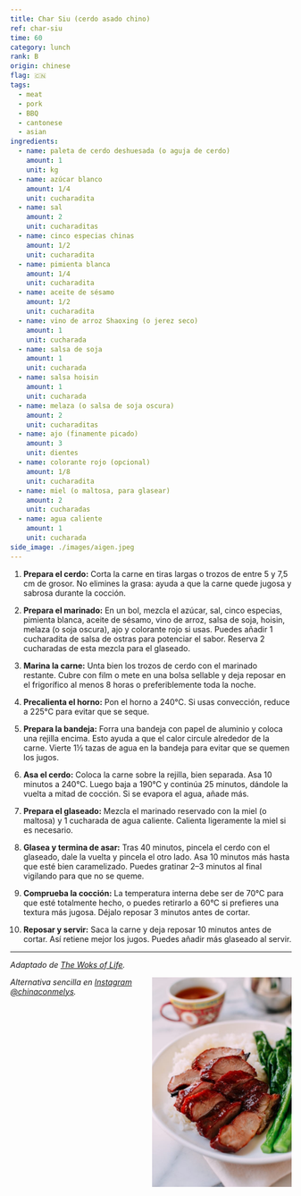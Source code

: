 ```yaml
---
title: Char Siu (cerdo asado chino)
ref: char-siu
time: 60
category: lunch
rank: B
origin: chinese
flag: 🇨🇳
tags:
  - meat
  - pork
  - BBQ
  - cantonese
  - asian
ingredients:
  - name: paleta de cerdo deshuesada (o aguja de cerdo)
    amount: 1
    unit: kg
  - name: azúcar blanco
    amount: 1/4
    unit: cucharadita
  - name: sal
    amount: 2
    unit: cucharaditas
  - name: cinco especias chinas
    amount: 1/2
    unit: cucharadita
  - name: pimienta blanca
    amount: 1/4
    unit: cucharadita
  - name: aceite de sésamo
    amount: 1/2
    unit: cucharadita
  - name: vino de arroz Shaoxing (o jerez seco)
    amount: 1
    unit: cucharada
  - name: salsa de soja
    amount: 1
    unit: cucharada
  - name: salsa hoisin
    amount: 1
    unit: cucharada
  - name: melaza (o salsa de soja oscura)
    amount: 2
    unit: cucharaditas
  - name: ajo (finamente picado)
    amount: 3
    unit: dientes
  - name: colorante rojo (opcional)
    amount: 1/8
    unit: cucharadita
  - name: miel (o maltosa, para glasear)
    amount: 2
    unit: cucharadas
  - name: agua caliente
    amount: 1
    unit: cucharada
side_image: ./images/aigen.jpeg
---
```


1. **Prepara el cerdo:** Corta la carne en tiras largas o trozos de entre 5 y 7,5 cm de grosor. No elimines la grasa: ayuda a que la carne quede jugosa y sabrosa durante la cocción.

2. **Prepara el marinado:** En un bol, mezcla el azúcar, sal, cinco especias, pimienta blanca, aceite de sésamo, vino de arroz, salsa de soja, hoisin, melaza (o soja oscura), ajo y colorante rojo si usas. Puedes añadir 1 cucharadita de salsa de ostras para potenciar el sabor. Reserva 2 cucharadas de esta mezcla para el glaseado.

3. **Marina la carne:** Unta bien los trozos de cerdo con el marinado restante. Cubre con film o mete en una bolsa sellable y deja reposar en el frigorífico al menos 8 horas o preferiblemente toda la noche.

4. **Precalienta el horno:** Pon el horno a 240°C. Si usas convección, reduce a 225°C para evitar que se seque.

5. **Prepara la bandeja:** Forra una bandeja con papel de aluminio y coloca una rejilla encima. Esto ayuda a que el calor circule alrededor de la carne. Vierte 1½ tazas de agua en la bandeja para evitar que se quemen los jugos.

6. **Asa el cerdo:** Coloca la carne sobre la rejilla, bien separada. Asa 10 minutos a 240°C. Luego baja a 190°C y continúa 25 minutos, dándole la vuelta a mitad de cocción. Si se evapora el agua, añade más.

7. **Prepara el glaseado:** Mezcla el marinado reservado con la miel (o maltosa) y 1 cucharada de agua caliente. Calienta ligeramente la miel si es necesario.

8. **Glasea y termina de asar:** Tras 40 minutos, pincela el cerdo con el glaseado, dale la vuelta y pincela el otro lado. Asa 10 minutos más hasta que esté bien caramelizado. Puedes gratinar 2–3 minutos al final vigilando para que no se queme.

9. **Comprueba la cocción:** La temperatura interna debe ser de 70°C para que esté totalmente hecho, o puedes retirarlo a 60°C si prefieres una textura más jugosa. Déjalo reposar 3 minutos antes de cortar.

10. **Reposar y servir:** Saca la carne y deja reposar 10 minutos antes de cortar. Así retiene mejor los jugos. Puedes añadir más glaseado al servir.

---

_Adaptado de [The Woks of Life](https://thewoksoflife.com/chinese-bbq-pork-cha-siu/)._

<img src="images/char_siu.jpg" style="width:250px; float:right;"/>

_Alternativa sencilla en [Instagram @chinaconmelys](https://www.instagram.com/reel/C74QJTxtcoN/?utm_source=ig_web_copy_link&igsh=MzRlODBiNWFlZA==)._